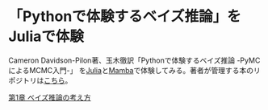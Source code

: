 # 「Pythonで体験するベイズ推論」をJuliaで体験

Cameron Davidson-Pilon著、玉木徹訳「Pythonで体験するベイズ推論 -PyMCによるMCMC入門-」
を[Julia](https://julialang.org/)と[Mamba](https://github.com/brian-j-smith/Mamba.jl)で体験してみる。著者が管理する本のリポジトリは[こちら](https://github.com/brian-j-smith/Mamba.jl)。

[第1章 ベイズ推論の考え方](chapter1.ipynb)